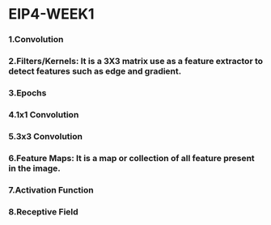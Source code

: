 # EIP4-WEEK1

### 1.Convolution
### 2.Filters/Kernels: It is a 3X3 matrix use as a feature extractor to detect features such as edge and gradient.
### 3.Epochs
### 4.1x1 Convolution
### 5.3x3 Convolution
### 6.Feature Maps: It is a map or collection of all feature present in the image.
### 7.Activation Function
### 8.Receptive Field
